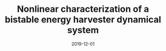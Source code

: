 ---
title: "Nonlinear characterization of a bistable energy harvester dynamical system"
authors: "V. Lopes, J. V. L. L. Peterson, and A. Cunha Jr"
booktitle: "Topics in Nonlinear Mechanics and Physics: Selected Papers from CSNDD 2018"
editor: "M. Belhaq"
publisher: "Springer Singapore"
year: "2019"
pages: "71-88"
doi: "https://doi.org/10.1007/978-981-13-9463-8_3"
pdf: "https://doi.org/10.1007/978-981-13-9463-8_3"
arxiv: 
hal: "https://hal.archives-ouvertes.fr/hal-02016764v2"
image: "GraphicalAbstract_Conf_2019_CSNDD2018.png"
layout: none
date: 2019-12-01
collection: publications
category: bookchapters
permalink: /publications/ConferencePaper_2019_CSNDD2018
---